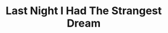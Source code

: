 ---
ee_id_show: '4226'
title: Last Night I Had The Strangest Dream
url: last-night-i-had-the-strangest-dream
live_url:
year: '2009'
venue: Kunsthaus Graz
state_country: Graz
pitch: "​Auto-tune’d my way through this performance. More soon ...."
ps:
imgs: Last-Night-I-Had-Strangest-Dream-2009-041-Perf-View-1-database-NL.jpg,Last-Night-I-Had-Strangest-Dream-2009-041-Perf-View-2-database-NL.jpg
things: "[51] [2009-041-last-night-i-had-the-strangest-dream] 2009-041 Last Night
  I Had The Strangest Dream"
status:
layout: shows
---